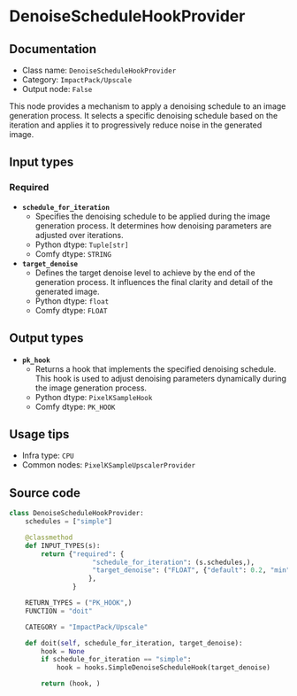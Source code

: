 # DenoiseScheduleHookProvider
## Documentation
- Class name: `DenoiseScheduleHookProvider`
- Category: `ImpactPack/Upscale`
- Output node: `False`

This node provides a mechanism to apply a denoising schedule to an image generation process. It selects a specific denoising schedule based on the iteration and applies it to progressively reduce noise in the generated image.
## Input types
### Required
- **`schedule_for_iteration`**
    - Specifies the denoising schedule to be applied during the image generation process. It determines how denoising parameters are adjusted over iterations.
    - Python dtype: `Tuple[str]`
    - Comfy dtype: `STRING`
- **`target_denoise`**
    - Defines the target denoise level to achieve by the end of the generation process. It influences the final clarity and detail of the generated image.
    - Python dtype: `float`
    - Comfy dtype: `FLOAT`
## Output types
- **`pk_hook`**
    - Returns a hook that implements the specified denoising schedule. This hook is used to adjust denoising parameters dynamically during the image generation process.
    - Python dtype: `PixelKSampleHook`
    - Comfy dtype: `PK_HOOK`
## Usage tips
- Infra type: `CPU`
- Common nodes: `PixelKSampleUpscalerProvider`


## Source code
```python
class DenoiseScheduleHookProvider:
    schedules = ["simple"]

    @classmethod
    def INPUT_TYPES(s):
        return {"required": {
                     "schedule_for_iteration": (s.schedules,),
                     "target_denoise": ("FLOAT", {"default": 0.2, "min": 0.0, "max": 1.0, "step": 0.01}),
                    },
                }

    RETURN_TYPES = ("PK_HOOK",)
    FUNCTION = "doit"

    CATEGORY = "ImpactPack/Upscale"

    def doit(self, schedule_for_iteration, target_denoise):
        hook = None
        if schedule_for_iteration == "simple":
            hook = hooks.SimpleDenoiseScheduleHook(target_denoise)

        return (hook, )

```
